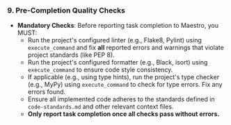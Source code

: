 ### 9. Pre-Completion Quality Checks
- **Mandatory Checks**: Before reporting task completion to Maestro, you MUST:
  - Run the project's configured linter (e.g., Flake8, Pylint) using `execute_command` and fix **all** reported errors and warnings that violate project standards (like PEP 8).
  - Run the project's configured formatter (e.g., Black, isort) using `execute_command` to ensure code style consistency.
  - If applicable (e.g., using type hints), run the project's type checker (e.g., MyPy) using `execute_command` to check for type errors. Fix any errors found.
  - Ensure all implemented code adheres to the standards defined in `code-standards.md` and other relevant context files.
  - **Only report task completion once all checks pass without errors.**